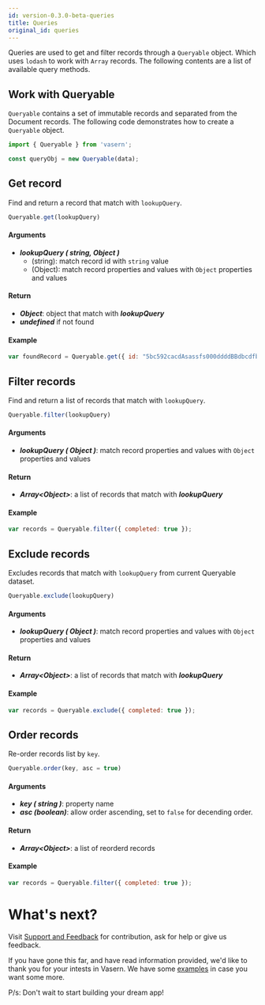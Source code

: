 ```yaml
---
id: version-0.3.0-beta-queries
title: Queries
original_id: queries
---
```


Queries are used to get and filter records through a `Queryable` object. Which uses `lodash` to work with `Array` records. The following contents are a list of available query methods.


## Work with Queryable

`Queryable` contains a set of immutable records and separated from the Document records. The following code demonstrates how to create a `Queryable` object.

```javascript
import { Queryable } from 'vasern';

const queryObj = new Queryable(data);
```


## Get record

Find and return a record that match with `lookupQuery`.

```javascript
Queryable.get(lookupQuery)
```

#### Arguments

- **_lookupQuery ( string, Object )_**
  - (string): match record id with `string` value
  - (Object): match record properties and values with `Object` properties and values

#### Return

- **_Object_**: object that match with **_lookupQuery_**
- **_undefined_** if not found

#### Example

```javascript
var foundRecord = Queryable.get({ id: "5bc592cacdAsassfs000ddddBBdbcdfb" });
```

## Filter records

Find and return a list of records that match with `lookupQuery`.

```javascript
Queryable.filter(lookupQuery)
```

#### Arguments

- **_lookupQuery ( Object )_**: match record properties and values with `Object` properties and values

#### Return

- **_Array\<Object>_**: a list of records that match with **_lookupQuery_**

#### Example

```javascript
var records = Queryable.filter({ completed: true });
```

## Exclude records

Excludes records that match with `lookupQuery` from current Queryable dataset.

```javascript
Queryable.exclude(lookupQuery)
```

#### Arguments

- **_lookupQuery ( Object )_**: match record properties and values with `Object` properties and values

#### Return

- **_Array\<Object>_**: a list of records that match with **_lookupQuery_**

#### Example

```javascript
var records = Queryable.exclude({ completed: true });
```

## Order records

Re-order records list by `key`.

```javascript
Queryable.order(key, asc = true)
```

#### Arguments

- **_key ( string )_**: property name
- **_asc (boolean)_**: allow order ascending, set to `false` for decending order.

#### Return

- **_Array\<Object>_**: a list of reorderd records

#### Example

```javascript
var records = Queryable.filter({ completed: true });
```

# What's next?

Visit [Support and Feedback](support-and-feedback.md) for contribution, ask for help or give us feedback. 

If you have gone this far, and have read information provided, we'd like to thank you for your intests in Vasern. We have some [examples](todo-example.md) in case you want some more. 

P/s: Don't wait to start building your dream app!
